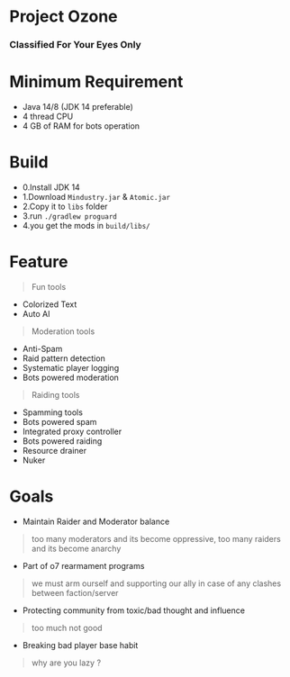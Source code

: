 # Project Ozone
### Classified For Your Eyes Only


# Minimum Requirement
* Java 14/8 (JDK 14 preferable)
* 4 thread CPU
* 4 GB of RAM for bots operation

# Build
* 0.Install JDK 14
* 1.Download `Mindustry.jar` & `Atomic.jar`
* 2.Copy it to `libs` folder
* 3.run `./gradlew proguard`
* 4.you get the mods in `build/libs/`

# Feature
> Fun tools
* Colorized Text
* Auto AI

> Moderation tools
* Anti-Spam
* Raid pattern detection
* Systematic player logging
* Bots powered moderation

> Raiding tools
* Spamming tools
* Bots powered spam
* Integrated proxy controller
* Bots powered raiding
* Resource drainer
* Nuker



# Goals
* Maintain Raider and Moderator balance
> too many moderators and its become oppressive, too many raiders and its become anarchy
* Part of o7 rearmament programs
> we must arm ourself and supporting our ally in case of any clashes between faction/server
* Protecting community from toxic/bad thought and influence
> too much not good
* Breaking bad player base habit
> why are you lazy ?
